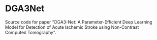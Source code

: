 # DGA3Net

Source code for paper "DGA3-Net: A Parameter-Efficient Deep Learning Model for Detection of Acute Ischemic Stroke using Non-Contrast Computed Tomography".
